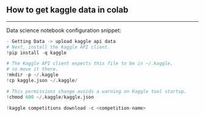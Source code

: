 ## How to get kaggle data in colab
---

Data science notebook configuration snippet:
```python
- Getting Data -> upload kaggle api data
# Next, install the Kaggle API client.
!pip install -q kaggle

# The Kaggle API client expects this file to be in ~/.kaggle,
# so move it there.
!mkdir -p ~/.kaggle
!cp kaggle.json ~/.kaggle/

# This permissions change avoids a warning on Kaggle tool startup.
!chmod 600 ~/.kaggle/kaggle.json

!kaggle competitions download -c <competition-name>
```